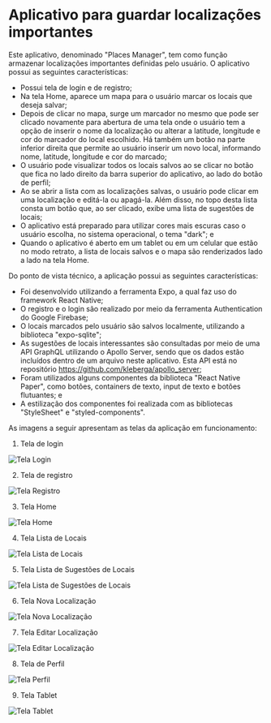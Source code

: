 # Aplicativo para guardar localizações importantes

Este aplicativo, denominado "Places Manager", tem como função armazenar localizações importantes definidas pelo usuário. O aplicativo possui as seguintes características:
- Possui tela de login e de registro;
- Na tela Home, aparece um mapa para o usuário marcar os locais que deseja salvar;
- Depois de clicar no mapa, surge um marcador no mesmo que pode ser clicado novamente para abertura de uma tela onde o usuário tem a opção de inserir o nome da localização ou alterar a latitude, longitude e cor do marcador do local escolhido. Há também um botão na parte inferior direita que permite ao usuário inserir um novo local, informando nome, latitude, longitude e cor do marcado;
- O usuário pode visualizar todos os locais salvos ao se clicar no botão que fica no lado direito da barra superior do aplicativo, ao lado do botão de perfil;
- Ao se abrir a lista com as localizações salvas, o usuário pode clicar em uma localização e editá-la ou apagá-la. Além disso, no topo desta lista consta um botão que, ao ser clicado, exibe uma lista de sugestões de locais;
- O aplicativo está preparado para utilizar cores mais escuras caso o usuário escolha, no sistema operacional, o tema "dark"; e
- Quando o aplicativo é aberto em um tablet ou em um celular que estão no modo retrato, a lista de locais salvos e o mapa são renderizados lado a lado na tela Home.  

Do ponto de vista técnico, a aplicação possui as seguintes características:
- Foi desenvolvido utilizando a ferramenta Expo, a qual faz uso do framework React Native;
- O registro e o login são realizado por meio da ferramenta Authentication do Google Firebase;
- O locais marcados pelo usuário são salvos localmente, utilizando a biblioteca "expo-sqlite";
- As sugestões de locais interessantes são consultadas por meio de uma API GraphQL utilizando o Apollo Server, sendo que os dados estão incluídos dentro de um arquivo neste aplicativo. Esta API está no repositório https://github.com/kleberga/apollo_server;
- Foram utilizados alguns componentes da biblioteca "React Native Paper", como botões, containers de texto, input de texto e botões flutuantes; e
- A estilização dos componentes foi realizada com as bibliotecas "StyleSheet" e "styled-components".  

As imagens a seguir apresentam as telas da aplicação em funcionamento:

1. Tela de login
   
![Tela Login](login.PNG)

2. Tela de registro

![Tela Registro](registro.PNG)

3. Tela Home

![Tela Home](home.PNG)

4. Tela Lista de Locais

![Tela Lista de Locais](lista_locais.PNG)

5. Tela Lista de Sugestões de Locais

![Tela Lista de Sugestões de Locais](sugestoes_locais.PNG)

6. Tela Nova Localização

![Tela Nova Localização](nova_localizacao.PNG)

7. Tela Editar Localização

![Tela Editar Localização](editar.PNG)

8. Tela de Perfil

![Tela Perfil](perfil.PNG)

9. Tela Tablet

![Tela Tablet](tablet.PNG)
